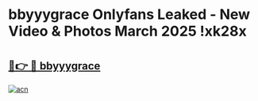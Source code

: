 # bbyyygrace Onlyfans Leaked - New Video & Photos March 2025 !xk28x

# <h2><a href="https://rj8dsg.iuczelnia.edu.pl?title=bbyyygrace&ref=xk28x">🔗👉 🔴 bbyyygrace</a></h2>

[![acn](https://github.com/user-attachments/assets/0f9c940e-d8b0-45ae-aac7-cd30a18b3e1c)](https://rj8dsg.iuczelnia.edu.pl?title=bbyyygrace&ref=xk28x)

